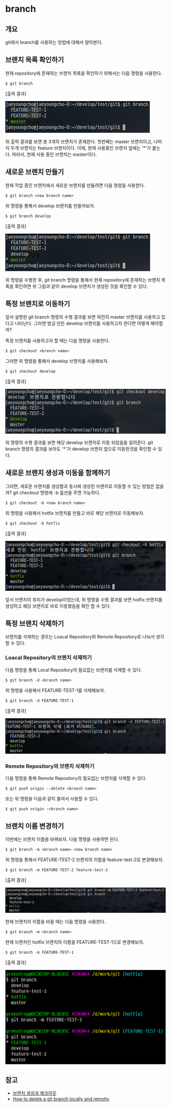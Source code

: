 # branch

## 개요

git에서 branch를 사용하는 방법에 대해서 알아본다. 

## 브랜치 목록 확인하기

현재 repository에 존재하는 브랜치 목록을 확인하기 위해서는 다음 명령을 사용한다. 

```
$ git branch
```

[출력 결과]

![git branch](./git_branch.png)

위 출력 결과를 보면 총 3개의 브랜치가 존재한다. 첫번째는 master 브랜치이고, 나머지 두개 브랜치는 feature 브랜치이다. 
이때, 현재 사용중인 브랜치 앞에는 '*'가 붙는다. 따라서, 현재 사용 중인 브랜치는 master이다. 

## 새로운 브랜치 만들기

현재 작업 중인 브랜치에서 새로운 브랜치를 만들려면 다음 명령을 사용한다. 

```
$ git branch <new branch name>
```

위 명령을 통해서 develop 브랜치를 만들어보자. 

```
$ git branch develop
```

[출력 결과]

![git branch <new branch name>](./result_of_git_branch_new_branch_name.png)

위 명령을 수행한 후, git branch 명령을 통해서 현재 repository에 존재하는 브랜치 목록을 확인하면 위 그림과 같이 develop 브랜치가 생성된 것을 확인할 수 있다. 

## 특정 브랜치로 이동하기

앞서 설명한 git branch <new branch name> 명령의 수행 결과를 보면 여전히 master 브랜치를 사용하고 있다고 나타난다. 그러면 방금 만든 develop 브랜치를 사용하고자 한다면 어떻게 해야할까?

특정 브랜치를 사용하고자 할 때는 다음 명령을 사용한다. 

```
$ git checkout <branch name>
```

그러면 위 명령을 통해서 develop 브랜치를 사용해보자. 

```
$ git checkout develop
```

[출력 결과]

![git checkout <branch name>](./git_checkout_branch_name.png)

위 명령의 수행 결과를 보면 해당 develop 브랜치로 이동 되었음을 알려준다. git branch 명령의 결과를 보아도 '*'가 develop 브랜치 앞으로 이동한것을 확인할 수 있다. 

## 새로운 브랜치 생성과 이동을 함께하기

그러면, 새로운 브랜치를 생성함과 동시에 생성된 브랜치로 이동할 수 있는 방법은 없을까? git checkout 명령에 -b 옵션을 주면 가능하다. 

```
$ git checkout -b <new branch name>
```

위 명령을 사용해서 hotfix 브랜치를 만들고 바로 해당 브랜치로 이동해보자.

```
$ git checkout -b hotfix
```
[출력 결과]

![git checkout -b hotfix](./git_checkout_b_hotfix.png)

앞서 브랜치의 위치가 develop이었는데, 위 명령을 수행 결과를 보면 hotfix 브랜치를 생성하고 해당 브랜치로 바로 이동했음을 확인 할 수 있다. 

## 특정 브랜치 삭제하기

브랜치를 삭제하는 경우는 Loacal Repository와 Remote Repository로 나눠서 생각할 수 있다.

### Loacal Repository의 브랜치 삭제하기

다음 명령을 통해 Local Repository의 필요없는 브랜치를 삭제할 수 있다. 

```
$ git branch -d <branch name>
```

위 명령을 사용해서 FEATURE-TEST-1를 삭제해보자.

```
$ git branch -d FEATURE-TEST-1	
```

[출력 결과]

![git branch -d FEATURE-TEST-1](./git_branch_d_feature_test_1.png)

### Remote Repository의 브랜치 삭제하기

다음 명령을 통해 Remote Repository의 필요없는 브랜치를 삭제할 수 있다.

```
$ git push origin --delete <branch name>
```

또는 위 명령을 다음과 같이 줄여서 사용할 수 있다.

```
$ git push origin :<branch name>
```

## 브랜치 이름 변경하기

이번에는 브랜치 이름을 바꿔보자. 다음 명령을 사용하면 된다. 

```
$ git branch -m <branch name> <new branch name>
```

위 명령을 통해서 FEATURE-TEST-2 브랜치의 이름을 feature-test-2로 변경해보자.

```
$ git branch -m FEATURE-TEST-2 feature-test-2
```

[출력 결과]

![git branch -m FEATURE-TEST-2 feature-test-2](./git_branch_m_feature_test_2.png)

현재 브랜치의 이름을 바꿀 때는 다음 명령을 사용한다. 

```
$ git branch -m <branch name>
```

현재 브랜치인 hotfix 브랜치의 이름을 FEATURE-TEST-1으로 변경해보자.

```
$ git branch -m FEATURE-TEST-1
```

[출력 결과]

![git branch -m FEATURE-TEST-1](./git_branch_new_name.png)


## 참고

* [브랜치 생성과 체크아웃](https://mylko72.gitbooks.io/git/content/branch/checkout.html)
* [How to delete a git branch locally and remotly](http://stackoverflow.com/questions/2003505/how-to-delete-a-git-branch-both-locally-and-remotely)


 


